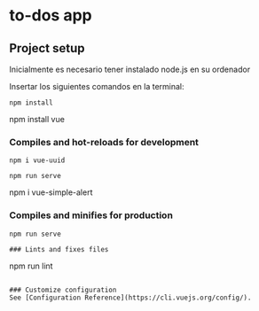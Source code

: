 # to-dos app

## Project setup

Inicialmente es necesario tener instalado node.js en su ordenador

Insertar los siguientes comandos en la terminal:

```
npm install 

```
npm install vue

### Compiles and hot-reloads for development
```
npm i vue-uuid

npm run serve
```
npm i vue-simple-alert

### Compiles and minifies for production
```
npm run serve

### Lints and fixes files
```
npm run lint
```

### Customize configuration
See [Configuration Reference](https://cli.vuejs.org/config/).
